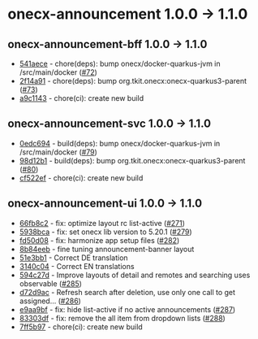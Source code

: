 
# onecx-announcement 1.0.0 -> 1.1.0
## onecx-announcement-bff 1.0.0 -> 1.1.0
* [541aece](https://github.com/onecx/onecx-announcement-bff/commit/541aecead79d51a7de07d6bec6be7d18dc49eed6) - chore(deps): bump onecx/docker-quarkus-jvm in /src/main/docker ([#72](https://github.com/onecx/onecx-announcement-bff/pull/72))
* [2f14a91](https://github.com/onecx/onecx-announcement-bff/commit/2f14a91f371ec28ac694d7e0a7a2fb72bcafac46) - chore(deps): bump org.tkit.onecx:onecx-quarkus3-parent ([#73](https://github.com/onecx/onecx-announcement-bff/pull/73))
* [a9c1143](https://github.com/onecx/onecx-announcement-bff/commit/a9c11434be3b1c0db438e30e512bc53c209dc97a) - chore(ci): create new build
## onecx-announcement-svc 1.0.0 -> 1.1.0
* [0edc694](https://github.com/onecx/onecx-announcement-svc/commit/0edc694fb98e347910427711d8f4a49e6f6e84c4) - build(deps): bump onecx/docker-quarkus-jvm in /src/main/docker ([#79](https://github.com/onecx/onecx-announcement-svc/pull/79))
* [98d12b1](https://github.com/onecx/onecx-announcement-svc/commit/98d12b19bef57612428dabe587de27f965fb49d8) - build(deps): bump org.tkit.onecx:onecx-quarkus3-parent ([#80](https://github.com/onecx/onecx-announcement-svc/pull/80))
* [cf522ef](https://github.com/onecx/onecx-announcement-svc/commit/cf522efcbc49512c74ee5e1920677a0f784667a1) - chore(ci): create new build
## onecx-announcement-ui 1.0.0 -> 1.1.0
* [66fb8c2](https://github.com/onecx/onecx-announcement-ui/commit/66fb8c2451e68926cc6cceee614b7d48e4ebbbb8) - fix: optimize layout rc list-active ([#271](https://github.com/onecx/onecx-announcement-ui/pull/271))
* [5938bca](https://github.com/onecx/onecx-announcement-ui/commit/5938bca9f58ea1145725200b2698e25d805e3d56) - fix: set onecx lib version to 5.20.1 ([#279](https://github.com/onecx/onecx-announcement-ui/pull/279))
* [fd50d08](https://github.com/onecx/onecx-announcement-ui/commit/fd50d08a7cba332b2039dc67a3e9d0affcbbcf24) - fix: harmonize app setup files ([#282](https://github.com/onecx/onecx-announcement-ui/pull/282))
* [8b84eeb](https://github.com/onecx/onecx-announcement-ui/commit/8b84eeb97ab52815f109e34a404f4a8ce9f00270) - fine tuning announcement-banner layout
* [51e3bb1](https://github.com/onecx/onecx-announcement-ui/commit/51e3bb17c641477a80f466cb75097c0176db77f7) - Correct DE translation
* [3140c04](https://github.com/onecx/onecx-announcement-ui/commit/3140c04e7b77a8694833fde27530e140012b262f) - Correct EN translations
* [594c27d](https://github.com/onecx/onecx-announcement-ui/commit/594c27dd7177a91da89ec25d38985f17029edd32) - Improve layouts of detail and remotes and searching uses observable ([#285](https://github.com/onecx/onecx-announcement-ui/pull/285))
* [d72d9ac](https://github.com/onecx/onecx-announcement-ui/commit/d72d9acdbef71c024c912b777b3ccbe3d552f698) - Refresh search after deletion, use only one call to get assigned… ([#286](https://github.com/onecx/onecx-announcement-ui/pull/286))
* [e9aa9bf](https://github.com/onecx/onecx-announcement-ui/commit/e9aa9bfc0df38705609f4d47c59280c4bdb81292) - fix: hide list-active if no active announcements ([#287](https://github.com/onecx/onecx-announcement-ui/pull/287))
* [83303df](https://github.com/onecx/onecx-announcement-ui/commit/83303df02148b1e2d7fbc84d6a37f396253f7583) - fix: remove the all item from dropdown lists ([#288](https://github.com/onecx/onecx-announcement-ui/pull/288))
* [7ff5b97](https://github.com/onecx/onecx-announcement-ui/commit/7ff5b979442f2241b23d76d228bc46b339e5b1a9) - chore(ci): create new build